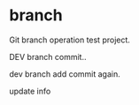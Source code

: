 # branch
Git branch operation test project.

DEV branch commit..

dev branch add commit again.

update info
